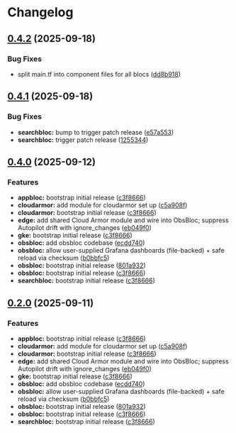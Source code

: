 # Changelog

## [0.4.2](https://github.com/cloudbloc/cloudbloc/compare/obsbloc-0.4.1...obsbloc-0.4.2) (2025-09-18)


### Bug Fixes

* split main.tf into component files for all blocs ([dd8b918](https://github.com/cloudbloc/cloudbloc/commit/dd8b91825517d21c971c6fb25d24b1a226db41e3))

## [0.4.1](https://github.com/cloudbloc/cloudbloc/compare/obsbloc-0.4.0...obsbloc-0.4.1) (2025-09-18)


### Bug Fixes

* **searchbloc:** bump to trigger patch release ([e57a553](https://github.com/cloudbloc/cloudbloc/commit/e57a553cfe3f29b987f0aa2873dfa8e8dff52145))
* **searchbloc:** trigger patch release ([1255344](https://github.com/cloudbloc/cloudbloc/commit/125534406b58633bc91369f8da626dfaefb06964))

## [0.4.0](https://github.com/cloudbloc/cloudbloc/compare/obsbloc-0.3.0...obsbloc-0.4.0) (2025-09-12)


### Features

* **appbloc:** bootstrap initial release ([c3f8666](https://github.com/cloudbloc/cloudbloc/commit/c3f8666d2fc38c3f3924a89e20a78b69c7e3cb80))
* **cloudarmor:** add module for cloudarmor set up ([c5a908f](https://github.com/cloudbloc/cloudbloc/commit/c5a908fc9bd317e4c4fe08cd34f67f1582354884))
* **cloudarmor:** bootstrap initial release ([c3f8666](https://github.com/cloudbloc/cloudbloc/commit/c3f8666d2fc38c3f3924a89e20a78b69c7e3cb80))
* **edge:** add shared Cloud Armor module and wire into ObsBloc; suppress Autopilot drift with ignore\_changes ([eb049f0](https://github.com/cloudbloc/cloudbloc/commit/eb049f0c3dc3ad901262349ea2011f1f3036ceb9))
* **gke:** bootstrap initial release ([c3f8666](https://github.com/cloudbloc/cloudbloc/commit/c3f8666d2fc38c3f3924a89e20a78b69c7e3cb80))
* **obsbloc:** add obsbloc codebase ([ecdd740](https://github.com/cloudbloc/cloudbloc/commit/ecdd7409c23470818bcc9521ae7649ab09044c46))
* **obsbloc:** allow user-supplied Grafana dashboards (file-backed) + safe reload via checksum ([b0bbfc5](https://github.com/cloudbloc/cloudbloc/commit/b0bbfc5ca020013c4c7edf08cfc794fe4e758d4b))
* **obsbloc:** bootstrap initial release ([801a932](https://github.com/cloudbloc/cloudbloc/commit/801a93213e955798ea825fac89414d1cc9262b64))
* **obsbloc:** bootstrap initial release ([c3f8666](https://github.com/cloudbloc/cloudbloc/commit/c3f8666d2fc38c3f3924a89e20a78b69c7e3cb80))
* **searchbloc:** bootstrap initial release ([c3f8666](https://github.com/cloudbloc/cloudbloc/commit/c3f8666d2fc38c3f3924a89e20a78b69c7e3cb80))

## [0.2.0](https://github.com/cloudbloc/cloudbloc/compare/obsbloc-0.1.0...obsbloc-0.2.0) (2025-09-11)


### Features

* **appbloc:** bootstrap initial release ([c3f8666](https://github.com/cloudbloc/cloudbloc/commit/c3f8666d2fc38c3f3924a89e20a78b69c7e3cb80))
* **cloudarmor:** add module for cloudarmor set up ([c5a908f](https://github.com/cloudbloc/cloudbloc/commit/c5a908fc9bd317e4c4fe08cd34f67f1582354884))
* **cloudarmor:** bootstrap initial release ([c3f8666](https://github.com/cloudbloc/cloudbloc/commit/c3f8666d2fc38c3f3924a89e20a78b69c7e3cb80))
* **edge:** add shared Cloud Armor module and wire into ObsBloc; suppress Autopilot drift with ignore\_changes ([eb049f0](https://github.com/cloudbloc/cloudbloc/commit/eb049f0c3dc3ad901262349ea2011f1f3036ceb9))
* **gke:** bootstrap initial release ([c3f8666](https://github.com/cloudbloc/cloudbloc/commit/c3f8666d2fc38c3f3924a89e20a78b69c7e3cb80))
* **obsbloc:** add obsbloc codebase ([ecdd740](https://github.com/cloudbloc/cloudbloc/commit/ecdd7409c23470818bcc9521ae7649ab09044c46))
* **obsbloc:** allow user-supplied Grafana dashboards (file-backed) + safe reload via checksum ([b0bbfc5](https://github.com/cloudbloc/cloudbloc/commit/b0bbfc5ca020013c4c7edf08cfc794fe4e758d4b))
* **obsbloc:** bootstrap initial release ([801a932](https://github.com/cloudbloc/cloudbloc/commit/801a93213e955798ea825fac89414d1cc9262b64))
* **obsbloc:** bootstrap initial release ([c3f8666](https://github.com/cloudbloc/cloudbloc/commit/c3f8666d2fc38c3f3924a89e20a78b69c7e3cb80))
* **searchbloc:** bootstrap initial release ([c3f8666](https://github.com/cloudbloc/cloudbloc/commit/c3f8666d2fc38c3f3924a89e20a78b69c7e3cb80))

